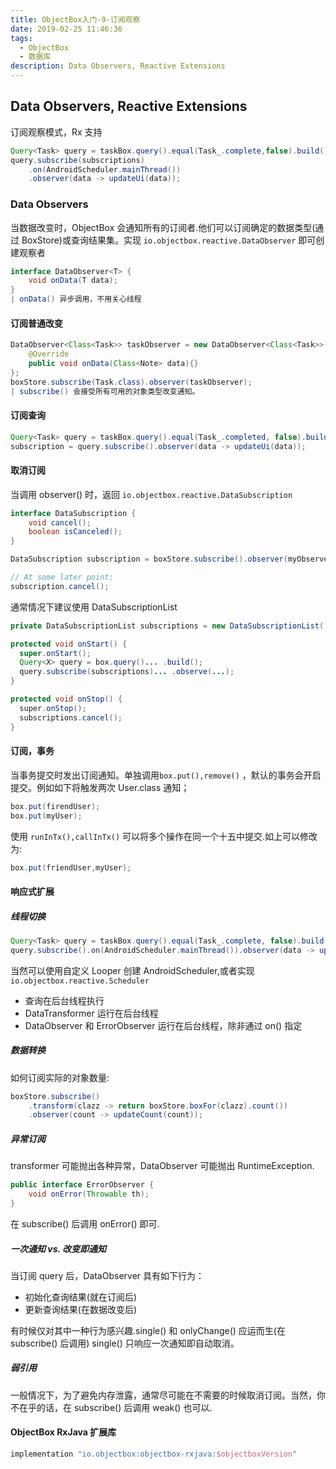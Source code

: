 ```yaml
---
title: ObjectBox入门-9-订阅观察
date: 2019-02-25 11:46:36
tags:
  - ObjectBox
  - 数据库
description: Data Observers, Reactive Extensions
---
```


## Data Observers, Reactive Extensions

订阅观察模式，Rx 支持

```java
Query<Task> query = taskBox.query().equal(Task_.complete,false).build();
query.subscribe(subscriptions)
    .on(AndroidScheduler.mainThread())
    .observer(data -> updateUi(data));
```

### Data Observers

当数据改变时，ObjectBox 会通知所有的订阅者.他们可以订阅确定的数据类型(通过 BoxStore)或查询结果集。实现 `io.objectbox.reactive.DataObserver` 即可创建观察者

```java
interface DataObserver<T> {
    void onData(T data);
}
| onData() 异步调用，不用关心线程
```

#### 订阅普通改变

```java
DataObserver<Class<Task>> taskObserver = new DataObserver<Class<Task>>() {
    @Override
    public void onData(Class<Note> data){}
};
boxStore.subscribe(Task.class).observer(taskObserver);
| subscribe() 会接受所有可用的对象类型改变通知。
```

#### 订阅查询

```java
Query<Task> query = taskBox.query().equal(Task_.completed, false).build();
subscription = query.subscribe().observer(data -> updateUi(data));
```

#### 取消订阅

当调用 observer() 时，返回 `io.objectbox.reactive.DataSubscription`

```java
interface DataSubscription {
    void cancel();
    boolean isCanceled();
}
```

```java
DataSubscription subscription = boxStore.subscribe().observer(myObserver);

// At some later point:
subscription.cancel();
```

通常情况下建议使用 DataSubscriptionList

```java
private DataSubscriptionList subscriptions = new DataSubscriptionList();

protected void onStart() {
  super.onStart();
  Query<X> query = box.query()... .build();
  query.subscribe(subscriptions)... .observe(...);
}

protected void onStop() {
  super.onStop();
  subscriptions.cancel();
}
```

#### 订阅，事务

当事务提交时发出订阅通知。单独调用`box.put(),remove()` ，默认的事务会开启提交。例如如下将触发两次 User.class 通知；

```java
box.put(firendUser);
box.put(myUser);
```

使用 `runInTx(),callInTx()` 可以将多个操作在同一个十五中提交.如上可以修改为:

```java
box.put(friendUser,myUser);
```

#### 响应式扩展

##### 线程切换

```java
Query<Task> query = taskBox.query().equal(Task_.complete, false).build();
query.subscribe().on(AndroidScheduler.mainThread()).observer(data -> updateUi(data));
```

当然可以使用自定义 Looper 创建 AndroidScheduler,或者实现 `io.objectbox.reactive.Scheduler`

- 查询在后台线程执行
- DataTransformer 运行在后台线程
- DataObserver 和 ErrorObserver 运行在后台线程，除非通过 on() 指定

##### 数据转换

如何订阅实际的对象数量:

```java
boxStore.subscribe()
    .transform(clazz -> return boxStore.boxFor(clazz).count())
    .observer(count -> updateCount(count));
```

##### 异常订阅

transformer 可能抛出各种异常，DataObserver 可能抛出 RuntimeException.

```java
public interface ErrorObserver {
    void onError(Throwable th);
}
```

在 subscribe() 后调用 onError() 即可.

##### 一次通知 vs. 改变即通知

当订阅 query 后，DataObserver 具有如下行为：

- 初始化查询结果(就在订阅后)
- 更新查询结果(在数据改变后)

有时候仅对其中一种行为感兴趣.single() 和 onlyChange() 应运而生(在 subscribe() 后调用)
single() 只响应一次通知即自动取消。

##### 弱引用

一般情况下，为了避免内存泄露，通常尽可能在不需要的时候取消订阅。当然，你不在乎的话，在 subscribe() 后调用 weak() 也可以.

#### ObjectBox RxJava 扩展库

```groovy
implementation "io.objectbox:objectbox-rxjava:$objectboxVersion"
```
